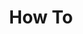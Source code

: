 ---
# Accomplishments widget.
widget: "howto"  # See https://sourcethemes.com/academic/docs/page-builder/
headless: true  # This file represents a page section.
active: true  # Activate this widget? true/false
weight: 2  # Order that this section will appear.
title: "How To"
subtitle: ""

# Date format
#   Refer to https://sourcethemes.com/academic/docs/customization/#date-format
date_format: "Jan 2006"

# Accomplishments.
#   Add/remove as many `[[item]]` blocks below as you like.
#   `title`, `organization` and `date_start` are the required parameters.
#   Leave other parameters empty if not required.
#   Begin/end multi-line descriptions with 3 quotes `"""`.
item: 
smallItem: 
 - title: "How to Deploy Pivotal Cloud Foundry on AWS Flawlessly"
   summary: "medium.com"
   linkText: ""
   linkUrl: "https://medium.com/scalable/how-to-deploy-pivotal-cloud-foundry-on-aws-flawlessly-28db847bc51b" 
   openNewWindow: 
   image: "https://res.cloudinary.com/agile-seo/image/fetch/w_62,dpr_1.0,d_blank_am8gzx.png/https%3A%2F%2Flogo.clearbit.com%2Fmedium.com%3Fsize%3D250"
 - title: "Pivotal Cloud Foundry (PCF) on the AWS Cloud"
   summary: "aws-quickstart.s3.amazonaws.com"
   linkText: ""
   linkUrl: "https://aws-quickstart.s3.amazonaws.com/quickstart-pivotal-cloudfoundry/doc/pivotal-cloud-foundry-on-the-aws-cloud.pdf" 
   openNewWindow: 
   image: "https://res.cloudinary.com/agile-seo/image/fetch/w_62,dpr_1.0,d_blank_am8gzx.png/https%3A%2F%2Flogo.clearbit.com%2Faws-quickstart.s3.amazonaws.com%3Fsize%3D250"
 - title: "Installing Pivotal Cloud Foundry on AWS"
   summary: "docs.pivotal.io"
   linkText: ""
   linkUrl: "https://docs.pivotal.io/pivotalcf/2-6/customizing/aws.html" 
   openNewWindow: 
   image: "https://res.cloudinary.com/agile-seo/image/fetch/w_62,dpr_1.0,d_blank_am8gzx.png/https%3A%2F%2Flogo.clearbit.com%2Fdocs.pivotal.io%3Fsize%3D250"
 - title: "Easy Deployment of Cloud Foundry on AWS using Terraform"
   summary: "starkandwayne.com"
   linkText: ""
   linkUrl: "https://starkandwayne.com/blog/deploy-cloud-foundry-on-aws-using-terraform/" 
   openNewWindow: 
   image: "https://res.cloudinary.com/agile-seo/image/fetch/w_62,dpr_1.0,d_blank_am8gzx.png/https%3A%2F%2Flogo.clearbit.com%2Fstarkandwayne.com%3Fsize%3D250"
 - title: "Pivotal Cloud Foundry on AWS - Quick Start"
   summary: "aws.amazon.com"
   linkText: ""
   linkUrl: "https://aws.amazon.com/quickstart/architecture/pivotal-cloud-foundry/" 
   openNewWindow: 
   image: "https://res.cloudinary.com/agile-seo/image/fetch/w_62,dpr_1.0,d_blank_am8gzx.png/https%3A%2F%2Flogo.clearbit.com%2Faws.amazon.com%3Fsize%3D250"
 - title: "Provision AWS Services Through Pivotal Cloud Foundry Using the AWS Service Broker"
   summary: "aws.amazon.com"
   linkText: ""
   linkUrl: "https://aws.amazon.com/blogs/opensource/provision-aws-services-pivotal-cloud-foundry-aws-service-broker/" 
   openNewWindow: 
   image: "https://res.cloudinary.com/agile-seo/image/fetch/w_62,dpr_1.0,d_blank_am8gzx.png/https%3A%2F%2Flogo.clearbit.com%2Faws.amazon.com%3Fsize%3D250"
---